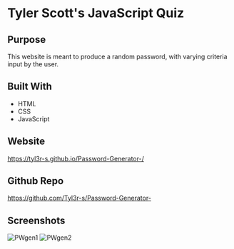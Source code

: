 # Tyler Scott's JavaScript Quiz

## Purpose
This website is meant to produce a random password, with varying criteria input by the user.

## Built With
* HTML
* CSS
* JavaScript

## Website
https://tyl3r-s.github.io/Password-Generator-/

## Github Repo
https://github.com/Tyl3r-s/Password-Generator-

## Screenshots
![PWgen1](https://user-images.githubusercontent.com/103789071/170382195-1358e86d-fefe-46fe-a5f3-67b0ec610d73.png)
![PWgen2](https://user-images.githubusercontent.com/103789071/170382196-1c52f690-1114-4ad6-9d73-78000af26fa9.png)